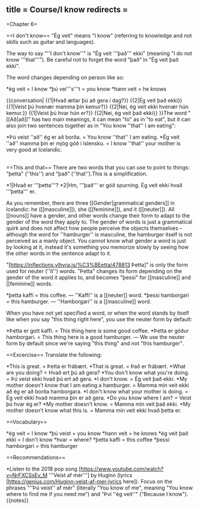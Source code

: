title = Course/I know
redirects =
---

=Chapter 6=

==I don't know==
"Ég veit" means "I know" (referring to knowledge and not skills such as guitar and languages).

The way to say "''I don't know''" is "Ég veit '''það''' ekki" (meaning "I do not know '''that'''"). Be careful not to forget the word "það" in "Ég veit það ekki".

The word changes depending on person like so:

*ég veit = I know
*þú vei'''s'''t = you know
*hann veit = he knows

{{conversation|
{{1|Hvað ætlar þú að gera í dag?}}
{{2|Ég veit það ekki}}
{{1|Veist þú hvenær mamma þín kemur?}}
{{2|Nei, ég veit ekki hvenær hún kemur.}}
{{1|Veist þú hvar hún er?}}
{{2|Nei, ég veit það ekki}}
}}The word "[[Að|að]]" has two main meanings, it can mean "to" as in "to eat", but it can also join two sentences together as in "You know ''that'' I am eating":

*Þú veist ''að'' ég er að borða. = You know ''that'' I am eating.
*Ég veit ''að'' mamma þín er mjög góð í íslensku. = I know ''that'' your mother is very good at Icelandic.

<br />
==This and that==
There are two words that you can use to point to things: "þetta" (''this'') and "það" (''that'').<ref>This is a simplification.</ref><!-- They have a very similar meaning, but "þetta" points to things with more force (making it ideal for pointing to objects or for when you're being specific) while "það" points to things with less precision (making it better for pointing out ideas, situations or events). -->

*1|Hvað er '''þetta'''?
*2|Hm, '''það''' er góð spurning. Ég veit ekki hvað '''þetta''' er.

As you remember, there are three [[Gender|grammatical genders]] in Icelandic: he ([[masculine]]), she ([[feminine]]), and it ([[neuter]]). All [[nouns]] have a gender, and other words change their form to adapt to the gender of the word they apply to. The gender of words is just a grammatical quirk and does not affect how people perceive the objects themselves – although the word for ''hamburger'' is masculine, the hamburger itself is not perceived as a manly object. You cannot know what gender a word is just by looking at it, instead it's something you memorize slowly by seeing how the other words in the sentence adapt to it.

"[https://inflections.ylhyra.is/%C3%BEetta/478813 Þetta]" is only the form used for neuter (''it'') words. "Þetta" changes its form depending on the gender of the word it applies to, and becomes "þessi" for [[masculine]] and [[feminine]] words.

*þetta kaffi = this coffee. — ''Kaffi'' is a [[neuter]] word.
*þessi hamborgari = this hamburger. — ''Hamborgari'' is a [[masculine]] word.

When you have not yet specified a word, or when the word stands by itself like when you say "this thing right here", you use the neuter form by default:

*Þetta er gott kaffi. = This thing here is some good coffee.
*Þetta er góður hamborgari. = This thing here is a good hamburger. — We use the neuter form by default since we're saying "this thing" and not "this hamburger".

==Excercise==
Translate the following:

*This is great. = Þetta er frábært.
*That is great. = Það er frábært.
*What are you doing? = Hvað ert þú að gera?
*You don't know what you're doing. = Þú veist ekki hvað þú ert að gera.
*I don't know. = Ég veit það ekki.
*My mother doesn't know that I am eating a hamburger. = Mamma mín veit ekki að ég er að borða hamborgara.
*I don't know what your mother is doing. = Ég veit ekki hvað mamma þín er að gera.
*Do you know where I am? = Veist þú hvar ég er?
*My mother doesn't know. = Mamma mín veit það ekki.
*My mother doesn't know what this is. = Mamma mín veit ekki hvað þetta er.

==Vocabulary==

*ég veit = I know
*þú veist = you know
*hann veit = he knows
*ég veit það ekki = I don't know
*hvar = where?
*þetta kaffi = this coffee
*þessi hamborgari = this hamburger

==Recommendations==

*Listen to the 2018 pop song [https://www.youtube.com/watch?v=NrFXCSsEy_M '''Veist af mér'''] by Huginn (lyrics [https://genius.com/Huginn-veist-af-mer-lyrics here]). Focus on the phrases "''Þú veist'' af mér" (literally "You know of me", meaning "You know where to find me if you need me") and "Því ''ég veit''" ("Because I know").
{{notes}}